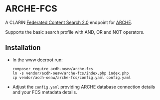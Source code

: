 # ARCHE-FCS

A CLARIN [Federated Content Search 2.0](https://office.clarin.eu/v/CE-2017-1046-FCS-Specification.pdf) endpoint for [ARCHE](https://acdh-oeaw.github.io/arche-docs/).

Supports the basic search profile with AND, OR and NOT operators.

## Installation

* In the www docroot run:
  ```
  composer require acdh-oeaw/arche-fcs
  ln -s vendor/acdh-oeaw/arche-fcs/index.php index.php
  cp vendor/acdh-oeaw/arche-fcs/config.yaml config.yaml
  ```
* Adjust the `config.yaml` providing ARCHE database connection details and your FCS metadata details.

